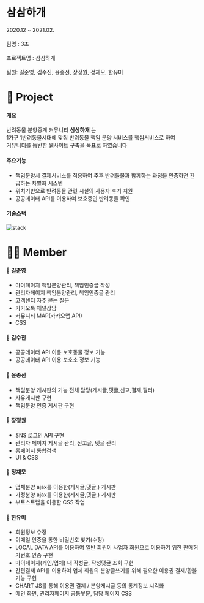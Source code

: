 # 삼삼하개

2020.12 ~ 2021.02.<BR><BR>
팀명 : 3조<BR><BR>
프로젝트명 : 삼삼하개<BR><BR>
팀원: 길준영, 김수진, 윤종선, 장정원, 정재모, 한유미


# 📁  Project

#### 개요

반려동물 분양중개 커뮤니티 **삼삼하개** 는  
1가구 1반려동물시대에 맞춰 반려동물 책임 분양 서비스를 핵심서비스로 하여  
커뮤니티를 동반한 웹사이트 구축을 목표로 하였습니다

#### 주요기능

-   책임분양시 결제서비스를 적용하여 추후 반려돌물과 함께하는 과정을 인증하면 환급하는 차별화 시스템
-   위치기반으로 반려동물 관련 시설의 사용자 후기 지원
-   공공데이터 API를 이용하여 보호중인 반려동물 확인

#### 기술스택
![stack](https://user-images.githubusercontent.com/73094693/108321361-6339c500-7207-11eb-902a-376c7b4d53a8.JPG)
# 👩‍💻  Member

#### 🌟 길준영

 - 마이페이지 책임분양관리, 책임인증글 작성
 - 관리자페이지 책임분양관리, 책임인증글 관리
 - 고객센터 자주 묻는 질문 
 - 카카오톡 채널상담 
 - 커뮤니티 MAP(카카오맵 API) 
 - CSS

#### 🌟 김수진

 - 공공데이터 API 이용 보호동물 정보 기능 
 - 공공데이터 API 이용 보호소 정보 기능

#### 🌟 윤종선

 - 책임분양 게시판의 기능 전체 담당(게시글,댓글,신고,결제,필터) 
 - 자유게시판 구현 
 - 책임분양 인증 게시판 구현

#### 🌟 장정원

 - SNS 로그인 API 구현  
 - 관리자 페이지 게시글 관리, 신고글, 댓글 관리 
 - 홈페이지 통합검색 
 - UI & CSS

#### 🌟 정재모

 - 업체분양 ajax를 이용한(게시글,댓글,) 게시판 
 - 가정분양 ajax를 이용한(게시글,댓글,) 게시판 
 - 부트스트랩을 이용한 CSS 작업

#### 🌟 한유미

 - 회원정보 수정   
 - 이메일 인증을 통한 비밀번호 찾기(수정)   
 - LOCAL DATA API를 이용하여 일반 회원이 사업자 회원으로 이용하기 위한 판매허가번호 인증 구현   
 - 마이페이지(개인/업체) 내 작성글, 작성댓글 조회 구현   
 - 간편결제 API를 이용하여 업체 회원의 분양글쓰기를 위해 필요한 이용권 결제/환불 기능 구현   
 - CHART JS를 통해 이용권 결제 / 분양게시글 등의 통계정보 시각화   
 - 메인 화면, 관리자페이지 공통부분, 담당 페이지 CSS

    
